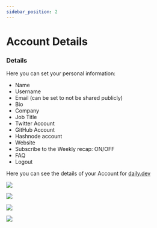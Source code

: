 ```yaml
---
sidebar_position: 2
---
```


# Account Details

### Details

Here you can set your personal information:

- Name
- Username
- Email (can be set to not be shared publicly)
- Bio
- Company
- Job Title
- Twitter Account
- GitHub Account
- Hashnode account
- Website
- Subscribe to the Weekly recap: ON/OFF
- FAQ
- Logout

Here you can see the details of your Account for [daily.dev](https://daily.dev)

![](https://daily-now-res.cloudinary.com/image/upload/v1636629996/docs/profile1.svg)

![](https://daily-now-res.cloudinary.com/image/upload/v1636629996/docs/profile2.svg)

![](https://daily-now-res.cloudinary.com/image/upload/v1636629996/docs/profile3.svg)

![](https://daily-now-res.cloudinary.com/image/upload/v1636629996/docs/profile4.svg)

